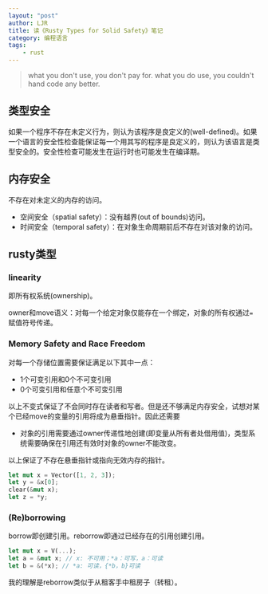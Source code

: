 ```yaml
---
layout: "post"
author: LJR
title: 读《Rusty Types for Solid Safety》笔记
category: 编程语言
tags:
    - rust
---
```


> what you don't use, you don't pay for. what you do use, you couldn't hand code any better.

## 类型安全

如果一个程序不存在未定义行为，则认为该程序是良定义的(well-defined)。如果一个语言的安全性检查能保证每一个用其写的程序是良定义的，则认为该语言是类型安全的。安全性检查可能发生在运行时也可能发生在编译期。

## 内存安全

不存在对未定义的内存的访问。

- 空间安全（spatial safety）：没有越界(out of bounds)访问。
- 时间安全（temporal safety）：在对象生命周期前后不存在对该对象的访问。

## rusty类型

### linearity

即所有权系统(ownership)。

owner和move语义：对每一个给定对象仅能存在一个绑定，对象的所有权通过`=`赋值符号传递。

### Memory Safety and Race Freedom

对每一个存储位置需要保证满足以下其中一点：

+ 1个可变引用和0个不可变引用
+ 0个可变引用和任意个不可变引用

以上不变式保证了不会同时存在读者和写者。但是还不够满足内存安全，试想对某个已经move的变量的引用将成为悬垂指针。因此还需要

+ 对象的引用需要通过owner传递性地创建(即变量从所有者处借用值)，类型系统需要确保在引用还有效时对象的owner不能改变。

以上保证了不存在悬垂指针或指向无效内存的指针。

```rust
let mut x = Vector([1, 2, 3]);
let y = &x[0];
clear(&mut x);
let z = *y;
```

### (Re)borrowing

borrow即创建引用。reborrow即通过已经存在的引用创建引用。

```rust
let mut x = V(...);
let a = &mut x; // x: 不可用；*a：可写，a：可读
let b = &(*x); // *a: 可读，{*b，b}可读
```

我的理解是reborrow类似于从租客手中租房子（转租）。
